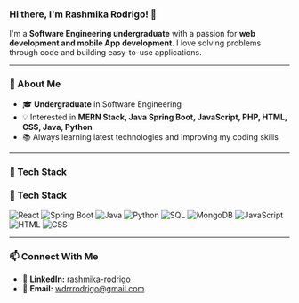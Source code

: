 ### Hi there, I'm Rashmika Rodrigo! 👋

I'm a **Software Engineering undergraduate** with a passion for **web development and mobile App development**. I love solving problems through code and building easy-to-use applications. 

---

### 🚀 About Me
- 🎓 **Undergraduate** in Software Engineering
- 💡 Interested in **MERN Stack, Java Spring Boot, JavaScript, PHP, HTML, CSS, Java, Python**
- 📚 Always learning latest technologies and improving my coding skills

---

### 🔧 Tech Stack
### 🔧 Tech Stack

![React](https://img.shields.io/badge/React-61DAFB?style=for-the-badge&logo=react&logoColor=black) ![Spring Boot](https://img.shields.io/badge/Spring%20Boot-6DB33F?style=for-the-badge&logo=spring-boot&logoColor=white) ![Java](https://img.shields.io/badge/Java-ED8B00?style=for-the-badge&logo=java&logoColor=white) ![Python](https://img.shields.io/badge/Python-3776AB?style=for-the-badge&logo=python&logoColor=white) ![SQL](https://img.shields.io/badge/SQL-4479A1?style=for-the-badge&logo=postgresql&logoColor=white) ![MongoDB](https://img.shields.io/badge/MongoDB-47A248?style=for-the-badge&logo=mongodb&logoColor=white) ![JavaScript](https://img.shields.io/badge/JavaScript-F7DF1E?style=for-the-badge&logo=javascript&logoColor=black) ![HTML](https://img.shields.io/badge/HTML5-E34F26?style=for-the-badge&logo=html5&logoColor=white) ![CSS](https://img.shields.io/badge/CSS3-1572B6?style=for-the-badge&logo=css3&logoColor=white)

---

### 📫 Connect With Me
- 💼 **LinkedIn:** [rashmika-rodrigo](https://www.linkedin.com/in/rashmika-rodrigo/)
- 📧 **Email:** wdrrrodrigo@gmail.com
